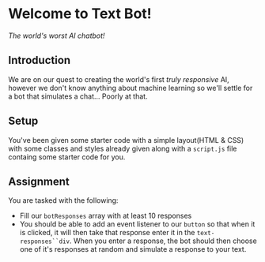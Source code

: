 # Welcome to Text Bot!
_The world's worst AI chatbot!_

## Introduction
We are on our quest to creating the world's first _truly responsive_ AI, however we don't know anything about machine learning so we'll settle for a bot that simulates a chat... Poorly at that.

## Setup
You've been given some starter code with a simple layout(HTML & CSS) with some classes and styles already given along with a `script.js` file containg some starter code for you.

## Assignment
You are tasked with the following: 
- Fill our `botResponses` array with at least 10 responses
- You should be able to add an event listener to our `button` so that when it is clicked, it will then take that response enter it in the `text-responses``div`. When you enter a response, the bot should then choose one of it's responses at random and simulate a response to your text.